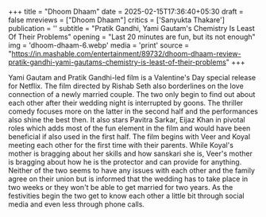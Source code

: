 +++
title = "Dhoom Dhaam"
date = 2025-02-15T17:36:40+05:30
draft = false
mreviews = ["Dhoom Dhaam"]
critics = ['Sanyukta Thakare']
publication = ''
subtitle = "Pratik Gandhi, Yami Gautam's Chemistry Is Least Of Their Problems"
opening = "Last 20 minutes are fun, but its not enough"
img = 'dhoom-dhaam-6.webp'
media = 'print'
source = "https://in.mashable.com/entertainment/89732/dhoom-dhaam-review-pratik-gandhi-yami-gautams-chemistry-is-least-of-their-problems"
+++

Yami Gautam and Pratik Gandhi-led film is a Valentine's Day special release for Netflix. The film directed by Rishab Seth also borderlines on the love connection of a newly married couple. The two only begin to find out about each other after their wedding night is interrupted by goons. The thriller comedy focuses more on the latter in the second half and the performances also shine the best then. It also stars Pavitra Sarkar, Eijaz Khan in pivotal roles which adds most of the fun element in the film and would have been beneficial if also used in the first half. The film begins with Veer and Koyal meeting each other for the first time with their parents. While Koyal's mother is bragging about her skills and how sanskari she is, Veer's mother is bragging about how he is the protector and can provide for anything. Neither of the two seems to have any issues with each other and the family agree on their union but is informed that the wedding has to take place in two weeks or they won't be able to get married for two years. As the festivities begin the two get to know each other a little bit through social media and even less through phone calls.
